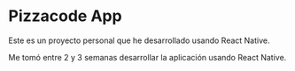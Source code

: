 # Pizzacode App

Este es un proyecto personal que he desarrollado usando React Native.

Me tomó entre 2 y 3 semanas desarrollar la aplicación usando React Native.